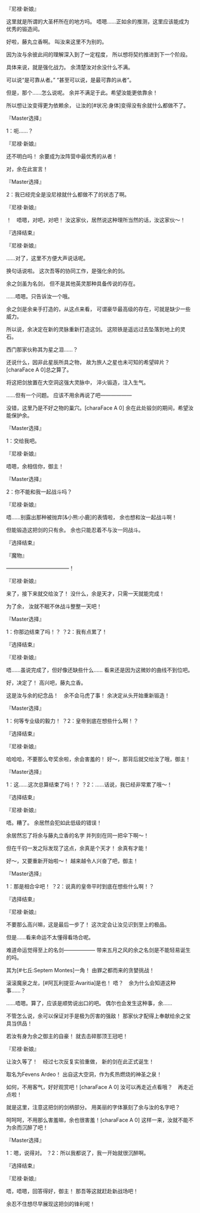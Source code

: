 『尼禄·新娘』

这里就是所谓的大圣杯所在的地方吗。
唔嗯……正如余的推测，这里应该能成为优秀的锻造间。

好啦，藤丸立香啊。
叫汝来这里不为别的。

因为汝与余彼此间的理解深入到了一定程度，
所以想将契约推进到下一个阶段。

具体来说，就是强化战力。
余清楚汝对余没什么不满。

可以说“是可靠从者。”
“甚至可以说，是最可靠的从者”。

但是，那个……怎么说呢。
余并不满足于此。希望汝能更依靠余！

所以想让汝变得更为依赖余，
让汝的[#状况:身体]变得没有余就什么都做不了。

『Master选择』

1：呃……？

『尼禄·新娘』

还不明白吗！
余要成为汝阵营中最优秀的从者！

对，余在此宣言！

『Master选择』

2：我已经完全是没尼禄就什么都做不了的状态了啊。

『尼禄·新娘』

！　唔嗯，对吧，对吧！
汝这家伙，居然说这种理所当然的话，汝这家伙～！

『选择结束』

『尼禄·新娘』

……对了，这里不方便大声说话呢。

换句话说啦。
这次吾等的协同工作，是强化余的剑。

余之剑虽为名剑，
但不是其他英灵那种具备传说的存在。

……唔嗯。只告诉汝一个哦。

余之剑是余亲手打造的，从这点来看，
可谓豪华最高级的存在，可就是缺少一些威力。

所以说，余决定在新的灵脉重新打造这剑。
这陨铁是遥远过去坠落到地上的灵石。

西门那家伙称其为星之泪……？

还说什么，因非此星辰所具之物，
故为旅人之星也未可知的希望碎片？[charaFace A 0]总之算了。

将这把剑放置在大空洞这强大灵脉中，
淬火锻造，注入生气。

……但有一个问题。
应该不用余再说了吧——————

没错，这里乃是不好之物的巢穴。[charaFace A 0]
余在此处锻剑的期间，希望汝能保护余。

『Master选择』

1：交给我吧。

『尼禄·新娘』

唔嗯，余相信你，御主！

『Master选择』

2：你不能和我一起战斗吗？

『尼禄·新娘』

唔……别露出那种被抛弃[&小熊:小鹿]的表情啦，
余也想和汝一起战斗啊！

但能锻造这把剑的只有余。
余也只能忍着不与汝一同战斗。

『选择结束』

『魔物』

————————————！

『尼禄·新娘』

来了，接下来就交给汝了！
没什么，余是天才，只需一天就能完成！

为了余，
汝就不眠不休战斗整整一天吧！

『Master选择』

1：你那边结束了吗！？
？2：我有点累了！

『选择结束』

『尼禄·新娘』

唔……虽说完成了，但好像还缺些什么……
看来还是因为这微妙的曲线不到位吧。

好，决定了！
高兴吧，藤丸立香。

这是汝与余的纪念品！　余不会马虎了事！
余决定从头开始重新锻造！

『Master选择』

1：何等专业级的毅力！
？2：皇帝到底在想些什么啊！？

『选择结束』

『尼禄·新娘』

哈哈哈，不要那么夸奖余啦，余会害羞的！
好～，那背后就交给汝了哦，御主！

『Master选择』

1：这……这次总算结束了吗！？
？2：……话说，我已经非常累了哦～！

『选择结束』

『尼禄·新娘』

唔。糟了。
余居然会犯如此低级的错误！

余居然忘了将余与藤丸立香的名字
并列刻在同一把伞下啊～！

但在千钧一发之际发现了这点，余真是个天才！
余真有才能！

好～，又要重新开始啦～！
越来越令人兴奋了吧，御主！

『Master选择』

1：那是相合伞吧！
？2：说真的皇帝平时到底在想些什么啊！？

『选择结束』

『尼禄·新娘』

不要那么高兴嘛，这是最后一步了！
这次定会让汝见识到至上的极品。

但是……看来命运不太懂得看场合呢。

难道命运觉得至上的名剑——————
带来五月之风的余之名剑是不能轻易诞生的吗。

其为[#七丘:Septem Montes]一角！
由罪之都而来的贪婪挑战！

滚滚魔泉之龙，[#阿瓦利提亚:Avaritia]是也！
唔？　余为什么会知道这种事……？

……唔嗯。算了，应该是顺势说出口的吧。
偶尔也会发生这种事，余……

不管怎么说，余可以保证对手是极为厉害的强敌！
那家伙才配得上奉献给余之宝具当供品！

若汝有身为余之御主的自豪！
就去击碎那顶王冠吧！

『尼禄·新娘』

让汝久等了！　经过七次反复实验重做，
新的剑在此正式诞生！

取名为Fevens Ardeo！
出自这大空洞，作为炙热燃烧的神圣之泉！

如何，不用客气，好好观赏吧！[charaFace A 0]
汝可以再走近点看哦？　再走近点啦！

就是这里，注意这把剑的剑柄部分。
用美丽的字体篆刻了余与汝的名字吧？

呵呵呵，不用那么害羞嘛，余也很害羞！[charaFace A 0]
这样一来，汝就不能不为余而沉醉了吧！

『Master选择』

1：嗯，说得对。
？2：所以我都说了，我一开始就很沉醉啊。

『选择结束』

『尼禄·新娘』

唔，唔嗯，回答得好，御主！
那吾等这就赶赴新战场吧！

余忍不住想尽早展现这把剑的锋利呢！

